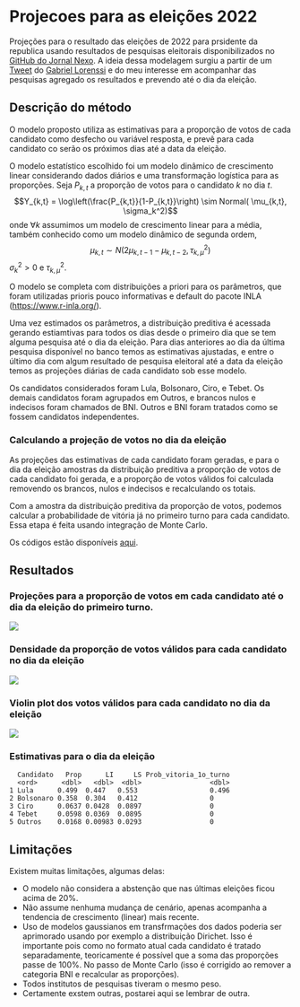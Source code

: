 # Projecoes para as eleições 2022

Projeções para o resultado das eleições de 2022 para prsidente da republica usando resultados de pesquisas eleitorais disponibilizados no [GitHub do Jornal Nexo](https://github.com/Nexo-Dados/pesquisas-presidenciais-2022/). A ideia dessa modelagem surgiu a partir de um [Tweet](https://twitter.com/gzanlorenssi/status/1573083879879090176) do [Gabriel Lorenssi](https://twitter.com/gzanlorenssi) e do meu interesse em acompanhar das pesquisas agregado os resultados e prevendo até o dia da eleição.

## Descrição do método

O modelo proposto utiliza as estimativas para a proporção de votos de cada candidato como desfecho ou variável resposta, e prevê para cada candidato co serão os próximos dias até a data da eleição.

O modelo estatístico escolhido foi um modelo dinâmico de crescimento linear considerando dados diários e uma transformação logística para as proporções. Seja $P_{k,t}$ a proporção de votos para o candidato $k$ no dia $t$. 
$$Y_{k,t} = \log\left(\frac{P_{k,t}}{1-P_{k,t}}\right) \sim Normal( \mu_{k,t}, \sigma_k^2)$$
onde $\forall k$ assumimos um modelo de crescimento linear para a média, também conhecido como um modelo dinâmico de segunda ordem,
$$\mu_{k,t} \sim N( 2\mu_{k,t-1} - \mu_{k,t-2}, \tau^2_{k,\mu})$$ 
$\sigma_k^2>0$ e $\tau^2_{k,\mu}$.

O modelo se completa com distribuições a priori para os parâmetros, que foram utilizadas prioris pouco informativas e default do pacote INLA (https://www.r-inla.org/).

Uma vez estimados os parâmetros, a distribuição preditiva é acessada gerando estiamtivas para todos os dias desde o primeiro dia que se tem alguma pesquisa até o dia da eleição. Para dias anteriores ao dia da última pesquisa disponível no banco temos as estimativas ajustadas, e entre o último dia com algum resultado de pesquisa eleitoral até a data da eleição temos as projeções diárias de cada candidato sob esse modelo.

Os candidatos considerados foram Lula, Bolsonaro, Ciro, e Tebet. Os demais candidatos foram agrupados em Outros, e brancos nulos e indecisos foram chamados de BNI. Outros e BNI foram tratados como se fossem candidatos independentes.

### Calculando a projeção de votos no dia da eleição

As projeções das estimativas de cada candidato foram geradas, e para o dia da eleição amostras da distribuição preditiva a proporção de votos de cada candidato foi gerada, e a proporção de votos válidos foi calculada removendo os brancos, nulos e indecisos e recalculando os totais.

Com a amostra da distribuição preditiva da proporção de votos, podemos calcular a probabilidade de vitória já no primeiro turno para cada candidato. Essa etapa é feita usando integração de Monte Carlo.

Os códigos estão disponíveis [aqui](R/projections.r).

## Resultados

### Projeções para a proporção de votos em cada candidato até o dia da eleição do primeiro turno.

![][id1]

### Densidade da proporção de votos válidos para cada candidato no dia da eleição  

![][id2]

### Violin plot dos votos válidos para cada candidato no dia da eleição  

![][id3]

### Estimativas para o dia da eleição

```
  Candidato   Prop      LI     LS Prob_vitoria_1o_turno
  <ord>      <dbl>   <dbl>  <dbl>                 <dbl>
1 Lula      0.499  0.447   0.553                  0.496
2 Bolsonaro 0.358  0.304   0.412                  0    
3 Ciro      0.0637 0.0428  0.0897                 0    
4 Tebet     0.0598 0.0369  0.0895                 0    
5 Outros    0.0168 0.00983 0.0293                 0     
```

## Limitações

Existem muitas limitações, algumas delas:

* O modelo não considera a abstenção que nas últimas eleições ficou acima de 20%.
* Não assume nenhuma mudança de cenário, apenas acompanha a tendencia de crescimento (linear) mais recente.
* Uso de modelos gaussianos em transfrmações dos dados poderia ser aprimorado usando por exemplo a distribuição Dirichet. Isso é importante pois como no formato atual cada candidato é tratado separadamente, teoricamente é possível que a soma das proporções passe de 100%. No passo de Monte Carlo (isso é corrigido ao remover a categoria BNI e recalcular as proporções).
* Todos institutos de pesquisas tiveram o mesmo peso.
* Certamente exstem outras, postarei aqui se lembrar de outra.

[id1]: figs/projecoes.png ""
[id2]: figs/density.png ""
[id3]: figs/violin.png ""
